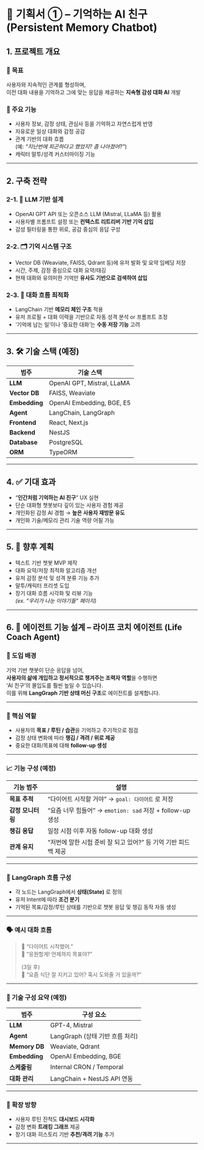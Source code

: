 # 🥇 기획서 ① – 기억하는 AI 친구 (Persistent Memory Chatbot)

## 1. 프로젝트 개요

### 🎯 목표
사용자와 지속적인 관계를 형성하며,  
이전 대화 내용을 기억하고 그에 맞는 응답을 제공하는 **지속형 감성 대화 AI** 개발

### 🧩 주요 기능
- 사용자 정보, 감정 상태, 관심사 등을 기억하고 자연스럽게 반영
- 자유로운 일상 대화와 감정 공감
- 관계 기반의 대화 흐름  
  (예: _“지난번에 피곤하다고 했었지? 좀 나아졌어?”_)
- 캐릭터 말투/성격 커스터마이징 기능

---

## 2. 구축 전략

### 2-1. 🧠 LLM 기반 설계
- OpenAI GPT API 또는 오픈소스 LLM (Mistral, LLaMA 등) 활용
- 사용자별 프롬프트 설정 또는 **컨텍스트 리트리버 기반 기억 삽입**
- 감성 필터링을 통한 위로, 공감 중심의 응답 구성

### 2-2. 🗂 기억 시스템 구조
- Vector DB (Weaviate, FAISS, Qdrant 등)에 유저 발화 및 요약 임베딩 저장
- 시간, 주제, 감정 중심으로 대화 요약/태깅
- 현재 대화와 유의미한 기억만 **유사도 기반으로 검색하여 삽입**

### 2-3. 💬 대화 흐름 최적화
- LangChain 기반 **메모리 체인 구조** 적용
- 유저 프로필 + 대화 이력을 기반으로 자동 성격 분석 or 프롬프트 조정
- ‘기억에 남는 일’이나 ‘중요한 대화’는 **수동 저장 기능** 고려

---

## 3. 🛠 기술 스택 (예정)

| 범주       | 기술 스택                                       |
|------------|------------------------------------------------|
| **LLM**    | OpenAI GPT, Mistral, LLaMA                     |
| **Vector DB** | FAISS, Weaviate                              |
| **Embedding** | OpenAI Embedding, BGE, E5                    |
| **Agent**  | LangChain, LangGraph                           |
| **Frontend** | React, Next.js                               |
| **Backend** | NestJS                                        |
| **Database** | PostgreSQL                                   |
| **ORM**    | TypeORM                                        |

---

## 4. ✅ 기대 효과

- “**인간처럼 기억하는 AI 친구**” UX 실현
- 단순 대화형 챗봇보다 깊이 있는 사용자 경험 제공
- 개인화된 감정 AI 경험 → **높은 사용자 재방문 유도**
- 개인화 기술/메모리 관리 기술 역량 어필 가능

---

## 5. 🔮 향후 계획

- 텍스트 기반 챗봇 MVP 제작
- 대화 요약/저장 최적화 알고리즘 개선
- 유저 감정 분석 및 성격 분류 기능 추가
- 말투/캐릭터 프리셋 도입
- 장기 대화 흐름 시각화 및 리뷰 기능  
  _(ex. “우리가 나눈 이야기들” 페이지)_

---

## 6. 🧭 에이전트 기능 설계 – **라이프 코치 에이전트 (Life Coach Agent)**

### 🎯 도입 배경
기억 기반 챗봇이 단순 응답을 넘어,  
**사용자의 삶에 개입하고 정서적으로 챙겨주는 조력자 역할**을 수행하면  
‘AI 친구’의 몰입도를 훨씬 높일 수 있습니다.  
이를 위해 **LangGraph 기반 상태 머신 구조**로 에이전트를 설계합니다.

---

### 🧩 핵심 역할

- 사용자의 **목표 / 루틴 / 습관**을 기억하고 주기적으로 점검
- 감정 상태 변화에 따라 **챙김 / 격려 / 위로 제공**
- 중요한 대화/목표에 대해 **follow-up 생성**

---

### 📈 기능 구성 (예정)

| 기능 범주       | 설명                                                                 |
|----------------|----------------------------------------------------------------------|
| **목표 추적**     | “다이어트 시작할 거야” → `goal: 다이어트` 로 저장                      |
| **감정 모니터링** | “요즘 너무 힘들어” → `emotion: sad` 저장 + follow-up 생성            |
| **챙김 응답**     | 일정 시점 이후 자동 follow-up 대화 생성                              |
| **관계 유지**     | “저번에 말한 시험 준비 잘 되고 있어?” 등 기억 기반 피드백 제공         |

---

### 🧠 LangGraph 흐름 구성

- 각 노드는 LangGraph에서 **상태(State)** 로 정의
- 유저 Intent에 따라 **조건 분기**
- 기억된 목표/감정/루틴 상태를 기반으로 챗봇 응답 및 챙김 동작 자동 생성

---

### 🗣️ 예시 대화 흐름

> 🧍 “다이어트 시작했어.”  
> 🤖 “응원할게! 언제까지 목표야?”  
>  
> (3일 후)  
> 🤖 “요즘 식단 잘 지키고 있어? 혹시 도와줄 거 있을까?”

---

### 🧱 기술 구성 요약 (예정)

| 범주            | 구성 요소                               |
|----------------|----------------------------------------|
| **LLM**         | GPT-4, Mistral                         |
| **Agent**       | LangGraph (상태 기반 흐름 처리)         |
| **Memory DB**   | Weaviate, Qdrant                       |
| **Embedding**   | OpenAI Embedding, BGE                  |
| **스케줄링**     | Internal CRON / Temporal               |
| **대화 관리**    | LangChain + NestJS API 연동             |

---

### 🌱 확장 방향

- 사용자 루틴 진척도 **대시보드 시각화**
- 감정 변화 **트래킹 그래프** 제공
- 장기 대화 히스토리 기반 **추천/격려 기능** 추가

---
